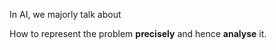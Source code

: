 In AI, we majorly talk about
 
How to represent the problem **precisely** and hence **analyse** it.
